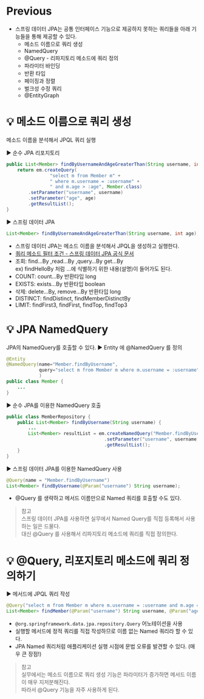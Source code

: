 # Previous
* 스프링 데이터 JPA는 공통 인터페이스 기능으로 제공하지 못하는 쿼리들을 아래 기능들을 통해 제공할 수 있다.
	* 메소드 이름으로 쿼리 생성
	* NamedQuery
	* @Query - 리파지토리 메소드에 쿼리 정의
	* 파라미터 바인딩
	* 반환 타입
	* 페이징과 정렬
	* 벌크성 수정 쿼리
	* @EntityGraph
	
# 💡 메소드 이름으로 쿼리 생성
메소드 이름을 분석해서 JPQL 쿼리 실행

▶️ 순수 JPA 리포지토리
```java
public List<Member> findByUsernameAndAgeGreaterThan(String username, int age) {
	return em.createQuery(
				"select m from Member m" +
				" where m.username = :username" +
				" and m.age > :age", Member.class)
		.setParameter("username", username)
		.setParameter("age", age)
		.getResultList();
}
```
▶️ 스프링 데이터 JPA
```java
List<Member> findByUsernameAndAgeGreaterThan(String username, int age);
```
* 스프링 데이터 JPA는 메소드 이름을 분석해서 JPQL을 생성하고 실행한다.
* [쿼리 메소드 필터 조건 - 스프링 데이터 JPA 공식 문서](https://docs.spring.io/spring-data/jpa/docs/current/reference/html/#jpa.query-methods.query-creation)
* 조회: find…By ,read…By ,query…By get…By  
  ex) findHelloBy 처럼 ...에 식별하기 위한 내용(설명)이 들어가도 된다.
* COUNT: count…By 반환타입 long
* EXISTS: exists…By 반환타입 boolean
* 삭제: delete…By, remove…By 반환타입 long
* DISTINCT: findDistinct, findMemberDistinctBy
* LIMIT: findFirst3, findFirst, findTop, findTop3

# 💡 JPA NamedQuery
JPA의 NamedQuery를 호출할 수 있다.
▶️ Entity 에 @NamedQuery 를 정의
```java
@Entity
@NamedQuery(name="Member.findByUsername",
            query="select m from Member m where m.username = :username"
            )
public class Member {
	...
}
```
▶️ 순수 JPA를 이용한 NamedQuery 호출
```java
public class MemberRepository {
    public List<Member> findByUsername(String username) { 
        ...
        List<Member> resultList = em.createNamedQuery("Member.findByUsername", Member.class)
                                    .setParameter("username", username)
                                    .getResultList();
    } 
}
```

▶️ 스프링 데이터 JPA를 이용한 NamedQuery 사용
```java
@Query(name = "Member.findByUsername")
List<Member> findByUsername(@Param("username") String username);
```
* @Query 를 생략하고 메서드 이름만으로 Named 쿼리를 호출할 수도 있다.

> 참고  
> 스프링 데이터 JPA를 사용하면 실무에서 Named Query를 직접 등록해서 사용하는 일은 드물다.  
> 대신 @Query 를 사용해서 리파지토리 메소드에 쿼리를 직접 정의한다.

# 💡 @Query, 리포지토리 메소드에 쿼리 정의하기
▶️ 메서드에 JPQL 쿼리 작성
```java
@Query("select m from Member m where m.username = :username and m.age = :age")
List<Member> findMember(@Param("username") String username, @Param("age") int age);
```
* `@org.springframework.data.jpa.repository.Query` 어노테이션을 사용
* 실행할 메서드에 정적 쿼리를 직접 작성하므로 이름 없는 Named 쿼리라 할 수 있다.
* JPA Named 쿼리처럼 애플리케이션 실행 시점에 문법 오류를 발견할 수 있다. (매우 큰 장점!)

> 참고  
> 실무에서는 메소드 이름으로 쿼리 생성 기능은 파라미터가 증가하면 메서드 이름이 매우 지저분해진다.   
> 따라서 @Query 기능을 자주 사용하게 된다.

